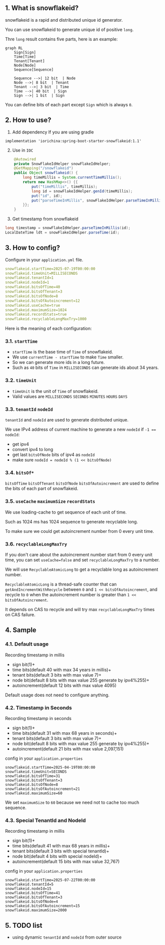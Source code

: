 ## 1. What is snowflakeid?
snowflakeid is a rapid and distributed unique id generator.

You can use snowflakeid to generate unique id of positive `long`.

Thre `long` result contains five parts, here is an example:
```mermaid
graph RL
    Sign[Sign]
    Time[Time]
    Tenant[Tenant]
    Node[Node]
    Sequence[Sequence]

    Sequence -->| 12 bit  | Node
    Node -->| 8 bit  | Tenant
    Tenant -->| 3 bit  | Time
    Time -->| 40 bit  | Sign
    Sign -->| 1 bit  | Sign

```
You can define bits of each part except `Sign` which is always `0`.

## 2. How to use?
1. Add dependency
If you are using gradle 
```
implementation 'iorichina:spring-boot-starter-snowflakeid:1.1'
```
2. Use in `IOC`
```java
    @Autowired
    private SnowFlakeIdHelper snowFlakeIdHelper;
    @GetMapping("/snowflakeid")
    public Object snowflakeid() {
        long timeMillis = System.currentTimeMillis();
        return new HashMap<>() {{
            put("timeMillis", timeMillis);
            long id = snowFlakeIdHelper.genId(timeMillis);
            put("id", id);
            put("parseTimeInMillis", snowFlakeIdHelper.parseTimeInMillis(id));
        }};
    }
```
3. Get timestamp from snowflakeid
```java
long timestamp = snowFlakeIdHelper.parseTimeInMillis(id);
LocalDateTime ldt = snowFlakeIdHelper.parseTime(id);
```

## 3. How to config?
Configure in your `application.yml` file.
```yml
snowflakeid.startTime=2025-07-19T00:00:00
snowflakeid.timeUnit=MILLISECONDS
snowflakeid.tenantId=1
snowflakeid.nodeId=1
snowflakeid.bitsOfTime=40
snowflakeid.bitsOfTenant=3
snowflakeid.bitsOfNode=8
snowflakeid.bitsOfAutoincrement=12
snowflakeid.useCache=true
snowflakeid.maximumSize=1024
snowflakeid.recordStats=true
snowflakeid.recyclableLongMaxTry=1000
```

Here is the meaning of each configuration:
### 3.1. `startTime` 
- `startTime` is the base time of `Time` of snowflakeid. 
- We use `currentTime - startTime` to make `Time` smaller.
- So we can generate more ids in a long future. 
- Such as `40` bits of `Time` in `MILLISECONDS` can generate ids about 34 years.

### 3.2. `timeUnit` 
- `timeUnit` is the unit of `Time` of snowflakeid. 
- Valid values are `MILLISECONDS` `SECONDS` `MINUTES` `HOURS` `DAYS`

### 3.3. `tenantId` `nodeId`
`tenantId` and `nodeId` are used to generate distributed unique.

We use IPv4 address of current machine to generate a new `nodeId` if `-1 == nodeId`:
- get ipv4
- convert ipv4 to long
- get last `bitsOfNode` bits of ipv4 as `nodeId`
- make sure `nodeId = nodeId % (1 << bitsOfNode)`

### 3.4. `bitsOf*`
`bitsOfTime` `bitsOfTenant` `bitsOfNode` `bitsOfAutoincrement` are used to define the bits of each part of snowflakeid.

### 3.5. `useCache` `maximumSize` `recordStats`
We use loading-cache to get sequence of each unit of time.

Such as 1024 ms has 1024 sequence to generate recyclable long.

To make sure we could get autoincrement number from 0 every unit time.

### 3.6. `recyclableLongMaxTry`
If you don't care about the autoincrement number start from 0 every unit time, you can set `useCache=false` and set `recyclableLongMaxTry` to a number.

We will use `RecyclableAtomicLong` to get a recyclable long as autoincrement number.

`RecyclableAtomicLong` is a thread-safe counter that can `getAndIncrementWithRecycle` between `0` and `1 << bitsOfAutoincrement`, and recycle to `0` when the autoincrement number is greater than `1 << bitsOfAutoincrement`.

It depends on CAS to recycle and will try max `recyclableLongMaxTry` times on CAS failure.

## 4. Sample
### 4.1. Default usage
Recording timestamp in millis
- sign bit(1)+
- time bits(default 40 with max 34 years in millis)+
- tenant bits(default 3 bits with max value 7)+
- node bit(default 8 bits with max value 255 generate by ipv4%255)+
- autoincrement(default 12 bits with max value 4095)

Default usage does not need to configure anything.
### 4.2. Timestamp in Seconds 
Recording timestamp in seconds
- sign bit(1)+
- time bits(default 31 with max 68 years in seconds)+
- tenant bits(default 3 bits with max value 7)+
- node bit(default 8 bits with max value 255 generate by ipv4%255)+
- autoincrement(default 21 bits with max value 2,097,151)

config in your `application.properties`
```
snowflakeid.startTime=2025-04-19T00:00:00
snowflakeid.timeUnit=SECONDS
snowflakeid.bitsOfTime=31
snowflakeid.bitsOfTenant=3
snowflakeid.bitsOfNode=8
snowflakeid.bitsOfAutoincrement=21
snowflakeid.maximumSize=60
```
We set `maximumSize` to `60` because we need not to cache too much sequence.

### 4.3. Special TenantId and NodeId
Recording timestamp in millis
- sign bit(1)+
- time bits(default 41 with max 68 years in millis)+
- tenant bits(default 3 bits with special tenantId)+
- node bit(default 4 bits with special nodeId)+
- autoincrement(default 15 bits with max value 32,767)

config in your `application.properties`
```
snowflakeid.startTime=2025-07-22T00:00:00
snowflakeid.tenantId=5
snowflakeid.nodeId=15
snowflakeid.bitsOfTime=41
snowflakeid.bitsOfTenant=3
snowflakeid.bitsOfNode=4
snowflakeid.bitsOfAutoincrement=15
snowflakeid.maximumSize=2000
```

## 5. TODO list
- using dynamic `tenantId` and `nodeId` from outer source
